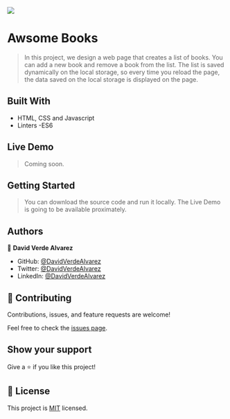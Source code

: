 ![](https://img.shields.io/badge/Microverse-blueviolet)

# Awsome Books

> In this project, we design a web page that creates a list of books. You can add a new book and remove a book from the list. The list is saved dynamically on the local storage, so every time you reload the page, the data saved on the local storage is displayed on the page.


## Built With

- HTML, CSS and Javascript
- Linters
-ES6


## Live Demo

> Coming soon.


## Getting Started

> You can download the source code and run it locally. The Live Demo is going to be available proximately.



## Authors



👤 **David Verde Alvarez**

- GitHub: [@DavidVerdeAlvarez](https://github.com/Unyielding1)
- Twitter: [@DavidVerdeAlvarez](https://twitter.com/UnyieldingOne)
- LinkedIn: [@DavidVerdeAlvarez](https://www.linkedin.com/in/david-verde-3349b114b/)




## 🤝 Contributing

Contributions, issues, and feature requests are welcome!

Feel free to check the [issues page](../../issues/).

## Show your support

Give a ⭐️ if you like this project!



## 📝 License

This project is [MIT](./MIT.md) licensed.

